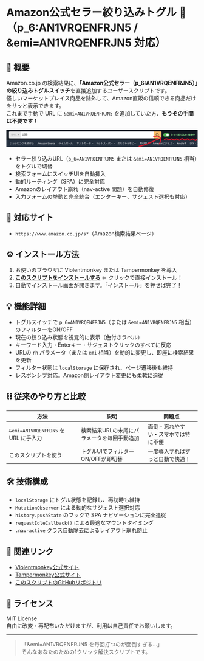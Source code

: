# Amazon公式セラー絞り込みトグル 🔄（p_6:AN1VRQENFRJN5 / &emi=AN1VRQENFRJN5 対応）

## 📌 概要

Amazon.co.jp の検索結果に、**「Amazon公式セラー（p_6:AN1VRQENFRJN5）」の絞り込みトグルスイッチ**を直接追加するユーザースクリプトです。  
怪しいマーケットプレイス商品を除外して、Amazon直販の信頼できる商品だけをサッと表示できます。  
これまで手動で URL に `&emi=AN1VRQENFRJN5` を追加していた方、**もうその手間は不要です！**

<p>
  <img src=".github/images/amazon-official-seller-filter-toggle-image01.png" alt="Amazon検索フォームに表示されたトグルスイッチUI" width="600">
</p>

- セラー絞り込みURL（`p_6=AN1VRQENFRJN5` または `&emi=AN1VRQENFRJN5` 相当）をトグルで切替
- 検索フォームにスイッチUIを自動挿入
- 動的ルーティング（SPA）に完全対応
- Amazonのレイアウト崩れ（nav-active 問題）を自動修復
- 入力フォームの挙動と完全統合（エンターキー、サジェスト選択も対応）

## 🧩 対応サイト

- `https://www.amazon.co.jp/s*`（Amazon検索結果ページ）

## ⚙️ インストール方法

1. お使いのブラウザに Violentmonkey または Tampermonkey を導入
2. **[このスクリプトをインストールする](https://raw.githubusercontent.com/koyasi777/amazon-seller-filter-toggle/main/amazon-official-seller-filter-toggle.user.js)** ← クリックで直接インストール！
3. 自動でインストール画面が開きます。「インストール」を押せば完了！

## 💡 機能詳細

- トグルスイッチで `p_6=AN1VRQENFRJN5`（または `&emi=AN1VRQENFRJN5` 相当）のフィルターをON/OFF
- 現在の絞り込み状態を視覚的に表示（色付きラベル）
- キーワード入力・Enterキー・サジェストクリックのすべてに反応
- URLの `rh` パラメータ（または `emi` 相当）を動的に変更し、即座に検索結果を更新
- フィルター状態は `localStorage` に保存され、ページ遷移後も維持
- レスポンシブ対応。Amazon側レイアウト変更にも柔軟に追従

## ⛓️ 従来のやり方と比較

| 方法 | 説明 | 問題点 |
|------|------|--------|
| `&emi=AN1VRQENFRJN5` を URL に手入力 | 検索結果URLの末尾にパラメータを毎回手動追加 | 面倒・忘れやすい・スマホでは特に不便 |
| このスクリプトを使う | トグルUIでフィルターON/OFFが即切替 | 一度導入すればずっと自動で快適！ |

## 🛠 技術構成

- `localStorage` にトグル状態を記録し、再訪時も維持
- `MutationObserver` による動的なサジェスト選択対応
- `history.pushState` のフックで SPA ナビゲーションに完全追従
- `requestIdleCallback()` による最適なマウントタイミング
- `.nav-active` クラス自動除去によるレイアウト崩れ防止

## 🔗 関連リンク

- [Violentmonkey公式サイト](https://violentmonkey.github.io/)
- [Tampermonkey公式サイト](https://www.tampermonkey.net/)
- [このスクリプトのGitHubリポジトリ](https://github.com/koyasi777/amazon-seller-filter-toggle)

## 📜 ライセンス

MIT License  
自由に改変・再配布いただけますが、利用は自己責任でお願いします。

---

> 「&emi=AN1VRQENFRJN5 を毎回打つのが面倒すぎる…」  
> そんなあなたのための1クリック解決スクリプトです。

